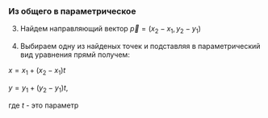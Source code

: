 ### Из общего в параметрическое

3) Найдем направляющий вектор $\vec{p} = (x_2 - x_1, y_2 - y_1)$

4) Выбираем одну из найденых точек и подставляя в параметрический вид уравнения прямй получем:

$x = x_1 + (x_2 - x_1)t$

$y = y_1 + (y_2 - y_1)t$,

где $t$ - это параметр